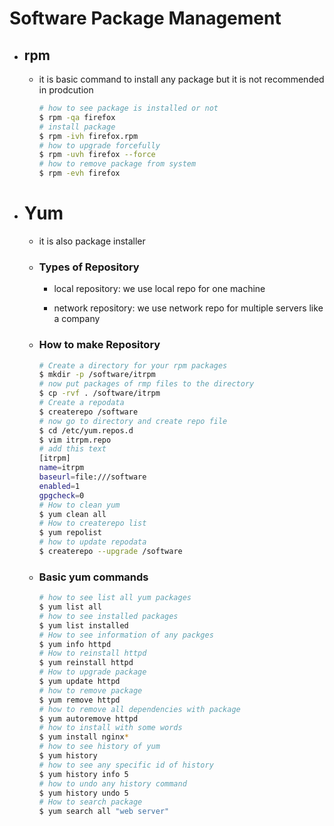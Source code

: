 # Software Package Management

- ## rpm

  - it is basic command to install any package but it is not recommended in prodcution

    ```bash
    # how to see package is installed or not
    $ rpm -qa firefox
    # install package
    $ rpm -ivh firefox.rpm
    # how to upgrade forcefully
    $ rpm -uvh firefox --force
    # how to remove package from system 
    $ rpm -evh firefox
    ```

    

- # Yum

  - it is also package installer
  
  - ### Types of Repository
  
    - local repository: we use local repo for one machine 
  
    - network repository: we use network repo for multiple servers like a company
    
  - ### How to make Repository
  
    ```bash
    # Create a directory for your rpm packages
    $ mkdir -p /software/itrpm
    # now put packages of rmp files to the directory
    $ cp -rvf . /software/itrpm
    # Create a repodata 
    $ createrepo /software
    # now go to directory and create repo file
    $ cd /etc/yum.repos.d
    $ vim itrpm.repo
    # add this text
    [itrpm]
    name=itrpm
    baseurl=file:///software
    enabled=1
    gpgcheck=0
    # How to clean yum
    $ yum clean all
    # How to createrepo list
    $ yum repolist
    # how to update repodata
    $ createrepo --upgrade /software
    
    ```
    
  - ### Basic yum commands
    
    ```bash
    # how to see list all yum packages
    $ yum list all
    # how to see installed packages
    $ yum list installed
    # How to see information of any packges
    $ yum info httpd
    # How to reinstall httpd
    $ yum reinstall httpd
    # How to upgrade package
    $ yum update httpd
    # how to remove package
    $ yum remove httpd
    # how to remove all dependencies with package
    $ yum autoremove httpd
    # how to install with some words
    $ yum install nginx*
    # how to see history of yum
    $ yum history 
    # how to see any specific id of history
    $ yum history info 5
    # how to undo any history command
    $ yum history undo 5
    # How to search package
    $ yum search all "web server"
    ```
    
    
    
    

